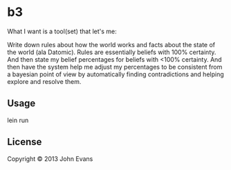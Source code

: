 # b3

What I want is a tool(set) that let's me:

Write down rules about how the world works and facts about the state of the
world (ala Datomic).  Rules are essentially beliefs with 100% certainty.  And
then state my belief percentages for beliefs with <100% certainty.  And then
have the system help me adjust my percentages to be consistent from a bayesian
point of view by automatically finding contradictions and helping explore and
resolve them.

## Usage

lein run

## License

Copyright © 2013 John Evans

